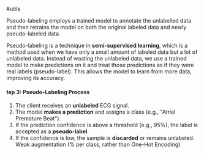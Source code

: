 #utils

Pseudo-labeling employs a trained model to annotate the unlabelled
data and then retrains the model on both the original
labeled data and newly pseudo-labeled data.

Pseudo-labeling is a technique in **semi-supervised learning**, which is a method used when we have only a small amount of labeled data but a lot of unlabeled data. Instead of wasting the unlabeled data, we use a trained model to make predictions on it and treat those predictions as if they were real labels (pseudo-label). This allows the model to learn from more data, improving its accuracy.


#### **tep 3: Pseudo-Labeling Process**

1. The client receives an **unlabeled** ECG signal.
2. The model **makes a prediction** and assigns a class (e.g., "Atrial Premature Beat").
3. If the prediction confidence is above a threshold (e.g., 95%), the label is accepted as a **pseudo-label**.
4. If the confidence is low, the sample is **discarded** or remains unlabeled.
Weak augmentation (% per class, rather than One-Hot Encoding)